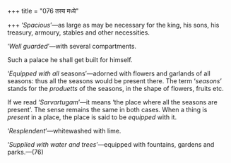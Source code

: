 +++
title = "076 तस्य मध्ये"

+++
‘*Spacious*’—as large as may be necessary for the king, his sons, his
treasury, armoury, stables and other necessities.

‘*Well guarded*’—with several compartments.

Such a palace he shall get built for himself.

‘*Equipped with all* seasons’—adorned with flowers and garlands of all
seasons: thus all the seasons would be present there. The term
‘*seasons*’ stands for the *produetts* of the seasons, in the shape of
flowers, fruits etc.

If we read ‘*Sarvartugam*’—it means ‘the place where all the seasons are
present’. The sense remains the same in both cases. When a thing is
*present* in a place, the place is said to be *equipped* with it.

‘*Resplendent*’—whitewashed with lime.

‘*Supplied with water and trees*’—equipped with fountains, gardens and
parks.—(76)


